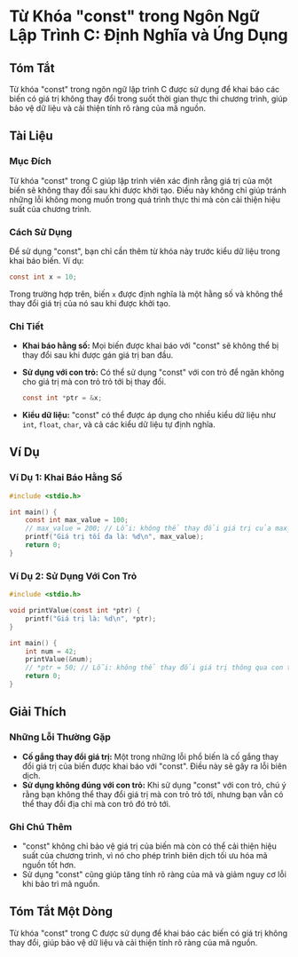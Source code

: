 <!--
Meta Description: # Từ Khóa "const" trong Ngôn Ngữ Lập Trình C: Định Nghĩa và Ứng Dụng ## Tóm Tắt Từ khóa "const" trong ngôn ngữ lập trình C được sử dụng để khai báo cá...
Meta Keywords: const, giá, trị, không, dụng
-->

# Từ Khóa "const" trong Ngôn Ngữ Lập Trình C: Định Nghĩa và Ứng Dụng

## Tóm Tắt
Từ khóa "const" trong ngôn ngữ lập trình C được sử dụng để khai báo các biến có giá trị không thay đổi trong suốt thời gian thực thi chương trình, giúp bảo vệ dữ liệu và cải thiện tính rõ ràng của mã nguồn.

## Tài Liệu
### Mục Đích
Từ khóa "const" trong C giúp lập trình viên xác định rằng giá trị của một biến sẽ không thay đổi sau khi được khởi tạo. Điều này không chỉ giúp tránh những lỗi không mong muốn trong quá trình thực thi mà còn cải thiện hiệu suất của chương trình.

### Cách Sử Dụng
Để sử dụng "const", bạn chỉ cần thêm từ khóa này trước kiểu dữ liệu trong khai báo biến. Ví dụ:

```c
const int x = 10;
```

Trong trường hợp trên, biến `x` được định nghĩa là một hằng số và không thể thay đổi giá trị của nó sau khi được khởi tạo.

### Chi Tiết
- **Khai báo hằng số:** Mọi biến được khai báo với "const" sẽ không thể bị thay đổi sau khi được gán giá trị ban đầu.
- **Sử dụng với con trỏ:** Có thể sử dụng "const" với con trỏ để ngăn không cho giá trị mà con trỏ trỏ tới bị thay đổi.
  
  ```c
  const int *ptr = &x;
  ```

- **Kiểu dữ liệu:** "const" có thể được áp dụng cho nhiều kiểu dữ liệu như `int`, `float`, `char`, và cả các kiểu dữ liệu tự định nghĩa.

## Ví Dụ
### Ví Dụ 1: Khai Báo Hằng Số
```c
#include <stdio.h>

int main() {
    const int max_value = 100;
    // max_value = 200; // Lỗi: không thể thay đổi giá trị của max_value
    printf("Giá trị tối đa là: %d\n", max_value);
    return 0;
}
```

### Ví Dụ 2: Sử Dụng Với Con Trỏ
```c
#include <stdio.h>

void printValue(const int *ptr) {
    printf("Giá trị là: %d\n", *ptr);
}

int main() {
    int num = 42;
    printValue(&num);
    // *ptr = 50; // Lỗi: không thể thay đổi giá trị thông qua con trỏ
    return 0;
}
```

## Giải Thích
### Những Lỗi Thường Gặp
- **Cố gắng thay đổi giá trị:** Một trong những lỗi phổ biến là cố gắng thay đổi giá trị của biến được khai báo với "const". Điều này sẽ gây ra lỗi biên dịch.
- **Sử dụng không đúng với con trỏ:** Khi sử dụng "const" với con trỏ, chú ý rằng bạn không thể thay đổi giá trị mà con trỏ trỏ tới, nhưng bạn vẫn có thể thay đổi địa chỉ mà con trỏ đó trỏ tới.

### Ghi Chú Thêm
- "const" không chỉ bảo vệ giá trị của biến mà còn có thể cải thiện hiệu suất của chương trình, vì nó cho phép trình biên dịch tối ưu hóa mã nguồn tốt hơn.
- Sử dụng "const" cũng giúp tăng tính rõ ràng của mã và giảm nguy cơ lỗi khi bảo trì mã nguồn.

## Tóm Tắt Một Dòng
Từ khóa "const" trong C được sử dụng để khai báo các biến có giá trị không thay đổi, giúp bảo vệ dữ liệu và cải thiện tính rõ ràng của mã nguồn.
